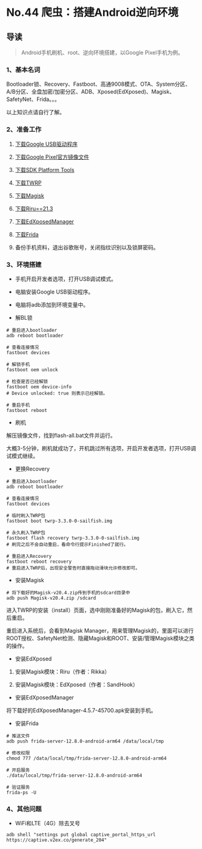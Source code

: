 # No.44 爬虫：搭建Android逆向环境

## 导读

> Android手机刷机、root、逆向环境搭建，以Google Pixel手机为例。

### 1、基本名词

Bootloader锁、Recovery、Fastboot、高通9008模式、OTA、System分区、A/B分区、全盘加密/加密分区、ADB、Xposed(EdXposed)、Magisk、SafetyNet、Frida。。。

以上知识点请自行了解。

### 2、准备工作

1. [下载Google USB驱动程序](https://developer.android.com/studio/run/win-usb)

2. [下载Google Pixel官方镜像文件](https://developers.google.cn/android/images#sailfish)

3. [下载SDK Platform Tools](https://developer.android.com/studio/releases/platform-tools)

4. [下载TWRP](https://twrp.me/google/googlepixel.html)

5. [下载Magisk](https://github.com/topjohnwu/Magisk/releases)

6. [下载Riru==21.3](https://github.com/RikkaApps/Riru/releases?after=v22.0-alpha03)

7. [下载EdXposedManager](https://github.com/ElderDrivers/EdXposedManager/releases)

8. [下载Frida](https://github.com/frida/frida/releases)

9. 备份手机资料，退出谷歌账号，关闭指纹识别以及锁屏密码。

### 3、环境搭建

- 手机开启开发者选项，打开USB调试模式。

- 电脑安装Google USB驱动程序。

- 电脑将adb添加到环境变量中。

- 解BL锁

```shell
# 重启进入bootloader
adb reboot bootloader

# 查看连接情况
fastboot devices

# 解锁手机
fastboot oem unlock

# 检查是否已经解锁
fastboot oem device-info
# Device unlocked: true 则表示已经解锁。

# 重启手机
fastboot reboot

```

- 刷机

解压镜像文件，找到flash-all.bat文件并运行。

大概3-5分钟，刷机就成功了，开机跳过所有选项，开启开发者选项，打开USB调试模式继续。

- 更换Recovery

```shell
# 重启进入bootloader
adb reboot bootloader

# 查看连接情况
fastboot devices

# 临时刷入TWRP包
fastboot boot twrp-3.3.0-0-sailfish.img

# 永久刷入TWRP包
fastboot flash recovery twrp-3.3.0-0-sailfish.img
# 刷完之后不会自动重启，看命令行提示Finished了就行。

# 重启进入Recovery
fastboot reboot recovery
# 重启进入TWRP后，出现安全警告时直接拖动滑块允许修改即可。
```

- 安装Magisk

```shell
# 将下载好的Magisk-v20.4.zip传到手机的sdcard目录中
adb push Magisk-v20.4.zip /sdcard
```

进入TWRP的安装（install）页面，选中刚刚准备好的Magisk的包，刷入它，然后重启。

重启进入系统后，会看到Magisk Manager，用来管理Magisk的，里面可以进行ROOT授权、SafetyNet检测、隐藏Magisk和ROOT、安装/管理Magisk模块之类的操作。

- 安装EdXposed

1. 安装Magisk模块：Riru（作者：Rikka）

2. 安装Magisk模块：EdXposed（作者：SandHook）

- 安装EdXposedManager

将下载好的EdXposedManager-4.5.7-45700.apk安装到手机。

- 安装Frida

```shell
# 推送文件
adb push frida-server-12.8.0-android-arm64 /data/local/tmp

# 修改权限
chmod 777 /data/local/tmp/frida-server-12.8.0-android-arm64

# 开启服务
./data/local/tmp/frida-server-12.8.0-android-arm64

# 验证服务
frida-ps -U

```

### 4、其他问题

- WiFi和LTE（4G）除去叉号

```shell
adb shell "settings put global captive_portal_https_url https://captive.v2ex.co/generate_204"
```
